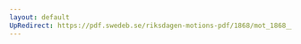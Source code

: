 ```yaml
---
layout: default
UpRedirect: https://pdf.swedeb.se/riksdagen-motions-pdf/1868/mot_1868__ak__00121/mot_1868__ak__00121_002.pdf
---
```

